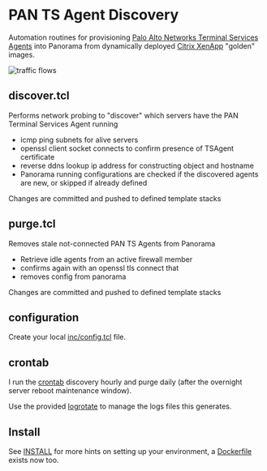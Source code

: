 # PAN TS Agent Discovery

Automation routines for provisioning [Palo Alto Networks Terminal Services Agents](https://docs.paloaltonetworks.com/compatibility-matrix/terminal-services-ts-agent.html) into Panorama from dynamically deployed [Citrix XenApp](https://www.citrix.com/) "golden" images.

![traffic flows](https://raw.githubusercontent.com/nabbi/pan-ts-agent-discovery/master/flows.png)


##  discover.tcl

Performs network probing to "discover" which servers have the PAN Terminal Services Agent running
- icmp ping subnets for alive servers
- openssl client socket connects to confirm presence of TSAgent certificate
- reverse ddns lookup ip address for constructing object and hostname
- Panorama running configurations are checked if the discovered agents are new, or skipped if already defined

Changes are committed and pushed to defined template stacks


##  purge.tcl

Removes stale not-connected PAN TS Agents from Panorama
- Retrieve idle agents from an active firewall member
- confirms again with an openssl tls connect that
- removes config from panorama

Changes are committed and pushed to defined template stacks

## configuration

Create your local [inc/config.tcl](src/inc/config.example.tcl) file.

## crontab

I run the [crontab](crontab) discovery hourly and purge daily (after the overnight server reboot maintenance window).

Use the provided [logrotate](logrotate) to manage the logs files this generates.

##  Install

See [INSTALL](INSTALL.md) for more hints on setting up your environment, a [Dockerfile](Dockerfile) exists now too.
